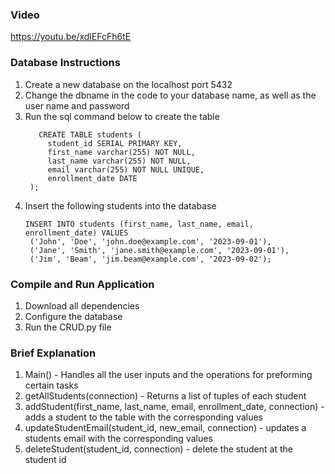 ### Video
https://youtu.be/xdlEFcFh6tE

### Database Instructions
1. Create a new database on the localhost port 5432
2. Change the dbname in the code to your database name, as well as the user name and password
3. Run the sql command below to create the table
   ```
      CREATE TABLE students (
        student_id SERIAL PRIMARY KEY,
        first_name varchar(255) NOT NULL,
        last_name varchar(255) NOT NULL,
        email varchar(255) NOT NULL UNIQUE,
        enrollment_date DATE
    );
   ```
4. Insert the following students into the database
   ```
   INSERT INTO students (first_name, last_name, email, enrollment_date) VALUES
    ('John', 'Doe', 'john.doe@example.com', '2023-09-01'),
    ('Jane', 'Smith', 'jane.smith@example.com', '2023-09-01'),
    ('Jim', 'Beam', 'jim.beam@example.com', '2023-09-02');
   ```

### Compile and Run Application
1. Download all dependencies
2. Configure the database
3. Run the CRUD.py file

### Brief Explanation
1. Main() - Handles all the user inputs and the operations for preforming certain tasks
2. getAllStudents(connection) - Returns a list of tuples of each student
3. addStudent(first_name, last_name, email, enrollment_date, connection) - adds a student to the table with the corresponding values
4. updateStudentEmail(student_id, new_email, connection) - updates a students email with the corresponding values
5. deleteStudent(student_id, connection) - delete the student at the student id


